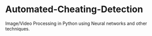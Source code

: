 # Automated-Cheating-Detection
Image/Video Processing in Python using Neural networks and other techniques.
